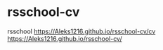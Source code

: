 # rsschool-cv
rsschool
https://Aleks1216.github.io/rsschool-cv/cv
https://Aleks1216.github.io/rsschool-cv/
